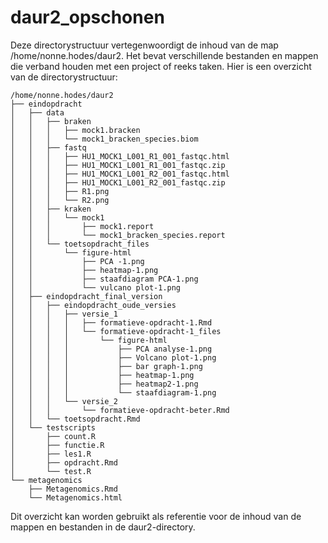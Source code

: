 # daur2_opschonen

Deze directorystructuur vertegenwoordigt de inhoud van de map /home/nonne.hodes/daur2. Het bevat verschillende bestanden en mappen die verband houden met een project of reeks taken. Hier is een overzicht van de directorystructuur:

```{r }
/home/nonne.hodes/daur2
├── eindopdracht
│   ├── data
│   │   ├── braken
│   │   │   ├── mock1.bracken
│   │   │   └── mock1_bracken_species.biom
│   │   ├── fastq
│   │   │   ├── HU1_MOCK1_L001_R1_001_fastqc.html
│   │   │   ├── HU1_MOCK1_L001_R1_001_fastqc.zip
│   │   │   ├── HU1_MOCK1_L001_R2_001_fastqc.html
│   │   │   ├── HU1_MOCK1_L001_R2_001_fastqc.zip
│   │   │   ├── R1.png
│   │   │   └── R2.png
│   │   ├── kraken
│   │   │   └── mock1
│   │   │       ├── mock1.report
│   │   │       └── mock1_bracken_species.report
│   │   └── toetsopdracht_files
│   │       └── figure-html
│   │           ├── PCA -1.png
│   │           ├── heatmap-1.png
│   │           ├── staafdiagram PCA-1.png
│   │           └── vulcano plot-1.png
│   ├── eindopdracht_final_version
│   │   ├── eindopdracht_oude_versies
│   │   │   ├── versie_1
│   │   │   │   ├── formatieve-opdracht-1.Rmd
│   │   │   │   └── formatieve-opdracht-1_files
│   │   │   │       └── figure-html
│   │   │   │           ├── PCA analyse-1.png
│   │   │   │           ├── Volcano plot-1.png
│   │   │   │           ├── bar graph-1.png
│   │   │   │           ├── heatmap-1.png
│   │   │   │           ├── heatmap2-1.png
│   │   │   │           └── staafdiagram-1.png
│   │   │   └── versie_2
│   │   │       └── formatieve-opdracht-beter.Rmd
│   │   └── toetsopdracht.Rmd
│   └── testscripts
│       ├── count.R
│       ├── functie.R
│       ├── les1.R
│       ├── opdracht.Rmd
│       └── test.R
└── metagenomics
    ├── Metagenomics.Rmd
    └── Metagenomics.html
```    
Dit overzicht kan worden gebruikt als referentie voor de inhoud van de mappen en bestanden in de daur2-directory.
